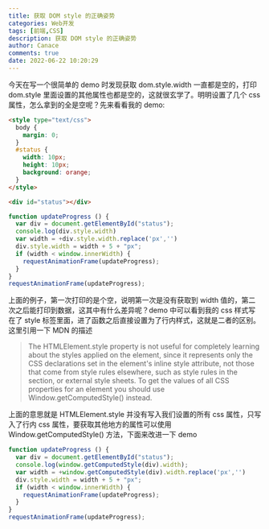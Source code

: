 ```yaml
---
title: 获取 DOM style 的正确姿势
categories: Web开发
tags: [前端,CSS]
description: 获取 DOM style 的正确姿势
author: Canace
comments: true
date: 2022-06-22 10:20:29
---
```

今天在写一个很简单的 demo 时发现获取 dom.style.width 一直都是空的，打印 dom.style 里面设置的其他属性也都是空的，这就很玄学了。明明设置了几个 css 属性，怎么拿到的全是空呢？先来看看我的 demo:

```html
<style type="text/css">
  body {
    margin: 0;
  }
  #status {
    width: 10px;
    height: 10px;
    background: orange;
  }
</style>

<div id="status"></div>
```

```js
function updateProgress () {
  var div = document.getElementById("status");
  console.log(div.style.width)
  var width = +div.style.width.replace('px','')
  div.style.width = width + 5 + "px";
  if (width < window.innerWidth) {
    requestAnimationFrame(updateProgress);
  }
}
requestAnimationFrame(updateProgress);
```

上面的例子，第一次打印的是个空，说明第一次是没有获取到 width 值的，第二次之后能打印到数据，这其中有什么差异呢？demo 中可以看到我的 css 样式写在了 style 标签里面，进了函数之后直接设置为了行内样式，这就是二者的区别。这里引用一下 MDN 的描述

> The HTMLElement.style property is not useful for completely learning about the styles applied on the element, since it represents only the CSS declarations set in the element's inline style attribute, not those that come from style rules elsewhere, such as style rules in the section, or external style sheets. To get the values of all CSS properties for an element you should use Window.getComputedStyle() instead.

上面的意思就是 HTMLElement.style 并没有写入我们设置的所有 css 属性，只写入了行内 css 属性，要获取其他地方的属性可以使用 Window.getComputedStyle() 方法，下面来改进一下 demo

```js
function updateProgress () {
  var div = document.getElementById("status");
  console.log(window.getComputedStyle(div).width);
  var width = +window.getComputedStyle(div).width.replace('px','')
  div.style.width = width + 5 + "px";
  if (width < window.innerWidth) {
    requestAnimationFrame(updateProgress);
  }
}
requestAnimationFrame(updateProgress);
```